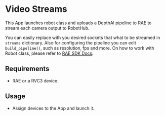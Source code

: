# Video Streams

This App launches robot class and uploads a DepthAI pipeline to RAE to stream each camera output to RobotHub.

You can easily replace with you desired sockets that what to be streamed in `streams` dictionary. Also for configuring the pipeline you can edit `build_pipeline()`, such as resolution, fps and more. On how to work with Robot class, please refer to [RAE SDK Docs](https://docs-beta.luxonis.com/develop/use-with-ros/rae-sdk/).

## Requirements

- RAE or a RVC3 device.

## Usage

- Assign devices to the App and launch it.
